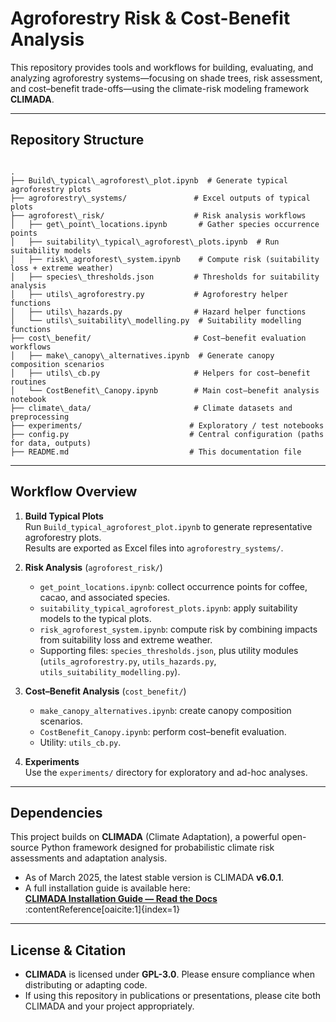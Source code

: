 
# Agroforestry Risk & Cost-Benefit Analysis

This repository provides tools and workflows for building, evaluating, and analyzing agroforestry systems—focusing on shade trees, risk assessment, and cost–benefit trade-offs—using the climate-risk modeling framework **CLIMADA**.

---

## Repository Structure

```

.
├── Build\_typical\_agroforest\_plot.ipynb  # Generate typical agroforestry plots
├── agroforestry\_systems/               # Excel outputs of typical plots
├── agroforest\_risk/                    # Risk analysis workflows
│   ├── get\_point\_locations.ipynb       # Gather species occurrence points
│   ├── suitability\_typical\_agroforest\_plots.ipynb  # Run suitability models
│   ├── risk\_agroforest\_system.ipynb    # Compute risk (suitability loss + extreme weather)
│   ├── species\_thresholds.json         # Thresholds for suitability analysis
│   ├── utils\_agroforestry.py           # Agroforestry helper functions
│   ├── utils\_hazards.py                # Hazard helper functions
│   └── utils\_suitability\_modelling.py  # Suitability modelling functions
├── cost\_benefit/                       # Cost–benefit evaluation workflows
│   ├── make\_canopy\_alternatives.ipynb  # Generate canopy composition scenarios
│   ├── utils\_cb.py                     # Helpers for cost–benefit routines
│   └── CostBenefit\_Canopy.ipynb        # Main cost–benefit analysis notebook
├── climate\_data/                       # Climate datasets and preprocessing
├── experiments/                        # Exploratory / test notebooks
├── config.py                           # Central configuration (paths for data, outputs)
├── README.md                           # This documentation file

````

---

## Workflow Overview

1. **Build Typical Plots**  
   Run `Build_typical_agroforest_plot.ipynb` to generate representative agroforestry plots.  
   Results are exported as Excel files into `agroforestry_systems/`.

2. **Risk Analysis** (`agroforest_risk/`)  
   - `get_point_locations.ipynb`: collect occurrence points for coffee, cacao, and associated species.  
   - `suitability_typical_agroforest_plots.ipynb`: apply suitability models to the typical plots.  
   - `risk_agroforest_system.ipynb`: compute risk by combining impacts from suitability loss and extreme weather.  
   - Supporting files: `species_thresholds.json`, plus utility modules (`utils_agroforestry.py`, `utils_hazards.py`, `utils_suitability_modelling.py`).

3. **Cost–Benefit Analysis** (`cost_benefit/`)  
   - `make_canopy_alternatives.ipynb`: create canopy composition scenarios.  
   - `CostBenefit_Canopy.ipynb`: perform cost–benefit evaluation.  
   - Utility: `utils_cb.py`.

4. **Experiments**  
   Use the `experiments/` directory for exploratory and ad-hoc analyses.

---

## Dependencies

This project builds on **CLIMADA** (Climate Adaptation), a powerful open-source Python framework designed for probabilistic climate risk assessments and adaptation analysis.

- As of March 2025, the latest stable version is CLIMADA **v6.0.1**.
- A full installation guide is available here:  
  **[CLIMADA Installation Guide — Read the Docs](https://climada-python.readthedocs.io/en/stable/guide/install.html)** :contentReference[oaicite:1]{index=1}

---

## License & Citation

* **CLIMADA** is licensed under **GPL-3.0**. Please ensure compliance when distributing or adapting code.
* If using this repository in publications or presentations, please cite both CLIMADA and your project appropriately.

